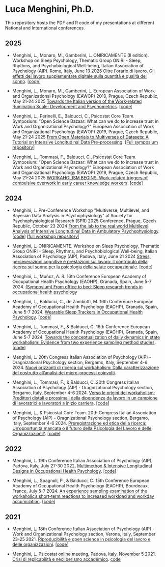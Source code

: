 # Luca Menghini, Ph.D.
This repository hosts the PDF and R code of my presentations at different National and International conferences. 

## 2025

- Menghini, L., Monaro, M., Gamberini, L. ONIRICAMENTE (II edition). Workshop on Sleep Psychology, Thematic Group ONIRI - Sleep, Rhythms, and Psychobiological Well-being, Italian Association of Psychology (AIP), Rome, Italy, June 13 2025 [Oltre l'orario di lavoro. Gli effetti del lavoro supplementare digitale sulla quantità e qualità del sonno](https://luca-menghini.github.io/pResentations/2025/ONIRI2025/ONIRI2025_TASW.pdf). [[code](https://github.com/Luca-Menghini/pResentations/blob/main/2025/ONIRI2025/ONIRI2025_TASW.Rmd)]

- Menghini, L., Monaro, M., Gamberini, L. European Association of Work and Organizational Psychology (EAWOP) 2019, Prague, Czech Republic, May 21-24 2025 [Towards the Italian version of the Work-related Rumination Scale: Development and Psychometrics](https://luca-menghini.github.io/pResentations/2025/EAWOP2025/Menghini_IT-WRRS_EAWOP25.pdf). [[code](https://github.com/Luca-Menghini/pResentations/blob/main/2025/EAWOP2025/WRRS_analyses_EAWOP25.R)]

- Menghini, L., Perinelli, E., Balducci, C., Psicostat Core Team. Symposium: "Open Science Bazaar: What can we do to increase trust in Work and Organizational Psychology?" European Association of Work and Organizational Psychology (EAWOP) 2019, Prague, Czech Republic, May 21-24 2025 [From Open Materials to Multiverses of Datasets: A Tutorial on Intensive Longitudinal Data Pre-processing](https://luca-menghini.github.io/pResentations/2025/EAWOP2025/LucaMenghini_OpenMaterials.pdf). [[Full symposium repository](https://osf.io/y7b5n/)]

- Menghini, L., Tommasi, F., Balducci, C., Psicostat Core Team. Symposium: "Open Science Bazaar: What can we do to increase trust in Work and Organizational Psychology?" European Association of Work and Organizational Psychology (EAWOP) 2019, Prague, Czech Republic, May 21-24 2025 [WORKAHOLISM BEGINS. Work-related triggers of compulsive overwork in early career knowledge workers](https://luca-menghini.github.io/pResentations/2025/EAWOP2025/Menghini_Workaholism-Begins.pdf). [[code]([https://github.com/Luca-Menghini/pResentations/blob/main/2025/EAWOP2025/whlsm-x-jobPredictors.Rmd)]

## 2024

- Menghini, L. Pre-Conference Workshop "Multiverse, Multilevel, and Bayesian Data Analysis in Psychophysiology" at Society for Psychophysiological Research (SPR) 2025 Conference, Prague, Czech Republic, October 23 2024 [From the lab to the real world Multilevel Analysis of Intensive Longitudinal Data in Ambulatory Psychophysiology](https://luca-menghini.github.io/pResentations/2024/SPR2024/multilevel-slides.pdf). [[code](https://luca-menghini.github.io/pResentations/2024/ONIRI2024/SPR2024/multilevel-slides.Rmd)] [[full workshop repository](https://osf.io/c3a9q/)]

- Menghini, L. ONIRICAMENTE. Workshop on Sleep Psychology, Thematic Group ONIRI - Sleep, Rhythms, and Psychobiological Well-being, Italian Association of Psychology (AIP), Padova, Italy, June 21 2024 [Stress, perseverazioni cognitive e prestazioni sul lavoro: Il contributo della ricerca sul sonno per la psicologia della salute occupazionale](https://luca-menghini.github.io/pResentations/2024/ONIRI2024/oniricamente.pdf). [[code](https://github.com/Luca-Menghini/pResentations/blob/main/2024/ONIRI2024/oniricamente.Rmd)]

- Menghini, L., Muñoz, A. R. 16th Conference European Academy of Occupational Health Psychology (EAOHP), Granada, Spain, June 5-7 2024. [(Symposium) From office to bed: Sleep research trends in occupational health psychology](https://luca-menghini.github.io/pResentations/2024/EAOHP24/EAOHP2024_sleep_INTRO.pdf)

- Menghini, L., Balducci, C., de Zambotti, M. 16th Conference European Academy of Occupational Health Psychology (EAOHP), Granada, Spain, June 5-7 2024. [Wearable Sleep Trackers in Occupational Health Psychology](https://luca-menghini.github.io/pResentations/2024/EAOHP24/EAOHP2024_sleep.pdf). [[code](https://github.com/Luca-Menghini/pResentations/blob/main/2024/EAOHP24/EAOHP2024_sleep.Rmd)]

- Menghini, L., Tommasi, F., & Balducci, C. 16th Conference European Academy of Occupational Health Psychology (EAOHP), Granada, Spain, June 5-7 2024. [Towards the conceptualization of daily dynamics in state workaholism: Evidence from two experience sampling method studies](https://luca-menghini.github.io/pResentations/2024/EAOHP24/EAOHP2024.pdf). [[code](https://github.com/Luca-Menghini/pResentations/blob/main/2024/EAOHP24/EAOHP2024.Rmd)]

- Menghini, L. 20th Congress Italian Association of Psychology (AIP) - Oragnizational Psychology section, Bergamo, Italy, September 4-6 2024. [Nuovi orizzonti di ricerca sul workaholism: Dalla caratterizzazione del costrutto all’analisi dei micro-processi coinvolti](https://luca-menghini.github.io/pResentations/2024/AIP2024/AIP2024_Workaholism_INTRO.pdf).

- Menghini, L., Tommasi, F., & Balducci, C. 20th Congress Italian Association of Psychology (AIP) - Oragnizational Psychology section, Bergamo, Italy, September 4-6 2024. [Verso le origini del workaholism: Predittori distali e prossimali della dipendenza da lavoro in un campione di lavoratrici e lavoratori a inizio carriera](https://luca-menghini.github.io/pResentations/2024/AIP2024/AIP2024_Workaholism_Menghini.pdf). [[code](https://github.com/Luca-Menghini/pResentations/blob/main/2024/AIP2024/AIP2024_Workaholism_Menghini.Rmd)]

- Menghini, L., & Psicostat Core Team. 20th Congress Italian Association of Psychology (AIP) - Oragnizational Psychology section, Bergamo, Italy, September 4-6 2024. [Preregistrazione ed etica della ricerca: Un’opportunità mancata o il futuro della Psicologia del Lavoro e delle Organizzazioni?](https://luca-menghini.github.io/pResentations/2024/AIP2024/AIP2024_Preregistration_Menghini.pdf). [[code](https://github.com/Luca-Menghini/pResentations/blob/main/2024/AIP2024/AIP2024_Preregistration_Menghini.Rmd)]

## 2022

- Menghini, L. 19th Conference Italian Association of Psychology (AIP), Padova, Italy, July 27-30 2022. [Multimethod & Intensive Longitudinal Designs in Occupational Health Psychology](https://luca-menghini.github.io/pResentations/2022/AIP22/AIP2022_Psicostat.pdf). [[code](https://github.com/Luca-Menghini/pResentations/blob/main/2022/AIP22/AIP2022_Psicostat.Rmd)]

- Menghini, L., Spagnoli, P., & Balducci, C. 15th Conference European Academy of Occupational Health Psychology (EAOHP), Bourdeaux, France, July 5-7 2024. [An experience sampling examination of the workaholic’s short-term reactions to increased workload and workday accumulation](https://luca-menghini.github.io/pResentations/2022/EAOHP22/EAOHP2022.pdf). [[code](https://github.com/Luca-Menghini/pResentations/blob/main/2022/EAOHP22/EAOHP2022.Rmd)]

## 2021

- Menghini, L. 18th Conference Italian Association of Psychology (AIP) - Work and Organizational Psychology section, Verona, Italy, September 23-25 2021. [Riproducibilità e open science in psicologia del lavoro e delle organizzazioni](https://luca-menghini.github.io/pResentations/2021/AIP21/AIP2021_OpenScience.pdf). [[code](https://github.com/Luca-Menghini/pResentations/blob/main/2021/AIP21/AIP2021_OpenScience.Rmd)]

- Menghini, L. Psicostat online meeting, Padova, Italy, November 5 2021. [Crisi di replicabilità e neoliberismo accademico](https://luca-menghini.github.io/pResentations/2021/Psicostat21/Psicostat21.pdf). [code](https://github.com/Luca-Menghini/pResentations/blob/main/2021/Psicostat21/Psicostat21.Rmd)
